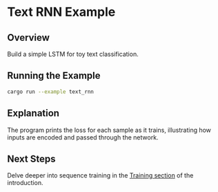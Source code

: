 # Text RNN Example

## Overview

Build a simple LSTM for toy text classification.

## Running the Example

```bash
cargo run --example text_rnn
```

## Explanation

The program prints the loss for each sample as it trains, illustrating how
inputs are encoded and passed through the network.

## Next Steps

Delve deeper into sequence training in the
[Training section](../introduction.md#training) of the introduction.
